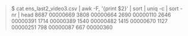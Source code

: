 > $ cat ens_last2_video3.csv | awk -F, '{print $2}' | sort | uniq -c | sort -nr | head
>    8687 00000669
>    3808 00000664
>    2690 00000110
>    2646 00000391
>    1714 00000389
>    1540 00000482
>    1415 00000670
>    1127 00000251
>     798 00000087
>     667 00000360

